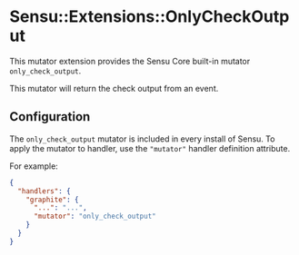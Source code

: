 # Sensu::Extensions::OnlyCheckOutput

This mutator extension provides the Sensu Core built-in mutator `only_check_output`.

This mutator will return the check output from an event.

## Configuration

The `only_check_output` mutator is included in every install of Sensu.
To apply the mutator to handler, use the `"mutator"` handler
definition attribute.

For example:


``` json
{
  "handlers": {
    "graphite": {
      "...": "...",
      "mutator": "only_check_output"
    }
  }
}
```
